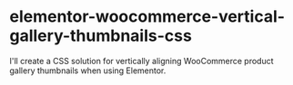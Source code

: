 # elementor-woocommerce-vertical-gallery-thumbnails-css
I'll create a CSS solution for vertically aligning WooCommerce product gallery thumbnails when using Elementor.
